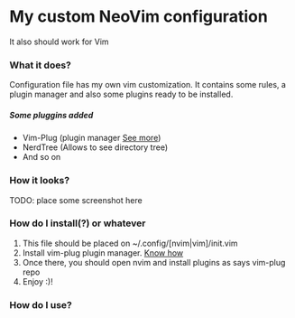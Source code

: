 # My custom NeoVim configuration   
It also should work for Vim    
    
### What it does?
Configuration file has my own vim customization. It contains some rules, a plugin manager and also some plugins ready to be installed.
   
##### Some pluggins added
 - Vim-Plug (plugin manager [See more](https://github.com/junegunn/vim-plug))  
 - NerdTree (Allows to see directory tree)   
 - And so on    

### How it looks?
TODO: place some screenshot here    
      
### How do I install(?) or whatever
 1. This file should be placed on ~/.config/[nvim|vim]/init.vim   
 2. Install vim-plug plugin manager. [Know how](https://github.com/junegunn/vim-plug)   
 3. Once there, you should open nvim and install plugins as says vim-plug repo   
 4. Enjoy :)!
     
### How do I use?   



